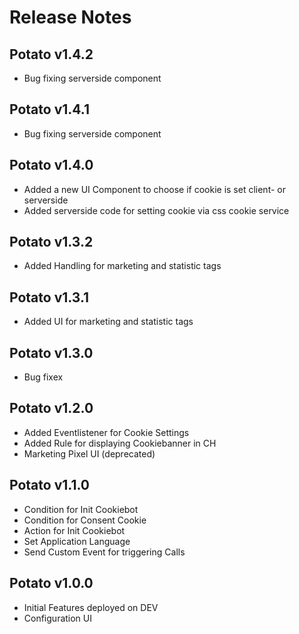 # Release Notes

## Potato v1.4.2
- Bug fixing serverside component
## Potato v1.4.1
- Bug fixing serverside component
## Potato v1.4.0
- Added a new UI Component to choose if cookie is set client- or serverside
- Added serverside code for setting cookie via css cookie service
## Potato v1.3.2
- Added Handling for marketing and statistic tags
## Potato v1.3.1
- Added UI for marketing and statistic tags
## Potato v1.3.0
- Bug fixex
## Potato v1.2.0 
- Added Eventlistener for Cookie Settings
- Added Rule for displaying Cookiebanner in CH
- Marketing Pixel UI (deprecated)
## Potato v1.1.0 
- Condition for Init Cookiebot
- Condition for Consent Cookie
- Action for Init Cookiebot
- Set Application Language
- Send Custom Event for triggering Calls
## Potato v1.0.0 
- Initial Features deployed on DEV
- Configuration UI
